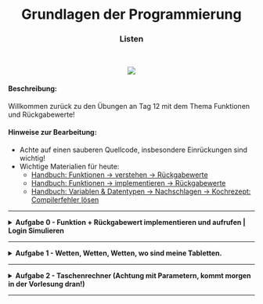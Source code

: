 
<h1 align="center">Grundlagen der Programmierung</h1>
<h3 align="center">Listen</h3>
<br>

<p align="center">
  <img src="img/img.png" />
</p>

#### Beschreibung:

Willkommen zurück zu den Übungen an Tag 12 mit dem Thema Funktionen und Rückgabewerte!




#### Hinweise zur Bearbeitung:

- Achte auf einen sauberen Quellcode, insbesondere Einrückungen sind wichtig!
- Wichtige Materialien für heute:
  - [Handbuch: Funktionen → verstehen → Rückgabewerte](https://docs.google.com/document/d/13SyoQ3tgIr4T9tiUl42V5kiBGQwV4Lk-XA2SsKf-va0/edit#heading=h.aatkaqflpfcc)
  - [Handbuch: Funktionen → implementieren → Rückgabewerte](https://docs.google.com/document/d/13SyoQ3tgIr4T9tiUl42V5kiBGQwV4Lk-XA2SsKf-va0/edit#heading=h.4vbpsnw0nape)
  - [Handbuch: Variablen & Datentypen → Nachschlagen → Kochrezept: Compilerfehler lösen](https://docs.google.com/document/d/13SyoQ3tgIr4T9tiUl42V5kiBGQwV4Lk-XA2SsKf-va0/edit#heading=h.bpw3da2qtpg9)


---


<details>
<summary><b>Aufgabe 0 - Funktion + Rückgabewert implementieren und aufrufen | Login Simulieren </b></summary>

In der nullten Aufgabe sollst du eine Funktion und einen Rückgabewert anhand der Vorgaben implementieren.

Vorgaben:
- Schreibt ein Kleines Programm, welches ein Login simuliert.
- Es wird separat ein Loginname und Passwort vom Benutzer angenommen.
- Ihr sollt mithilfe der Funktionen, welche ihr schon kennt die Logininformationen, welche Bereits in einer Map gegeben ist mit der Eingabe vergleichen.
    - Wenn ein Loginpaar stimmt, so soll eure Funktion einen Boolean (true,false) zurückgeben, welcher Rückmeldung über die Richtigkeit der Daten gibt.
        - Hierzu könnt ihr einen Vergleichsoperator benutzen : ```==```
        - Hier ein Beispiel für Rückgabewert : True

``` 
var i = 10
    var j = 10
    var acc = i==j
    println(acc)
```
- Implementiert auch ein geeigneten Aufruf in der main Funktion.

**Datei für die Aufgabe:** *ModulA → src → 0_Anmeldefenster.kt*

</details>



---


<details>
<summary> <b>Aufgabe 1 - Wetten, Wetten, Wetten, wo sind meine Tabletten.
 </b> </summary>
 
 In der ersten Aufgabe sollst du eine Funktion und einen Rückgabewert anhand der Vorgaben implementieren.
 
 Szenario:
 Ihr habt etwas Geld gespart und habt jetzt richtig Bock ins Casino zu gehen und das Geld zu vermehren. Ihr geht an einen Automaten bei dem du dein Geld verdoppeln, verdreifachen, die Hälfte verlieren oder komplett verlieren kannst.
 
Vorgaben:
1. Fange oberhalb der main-Funktion an
2. Schreibe das Keyword für Funktionen "fun"
3. Nenne deine Funktion "quote" die einen Double-Wert zurückgibt
4. Erstelle eine veränderbare Liste und fülle sie bei der Initianlisierung(beim Erstellen der Liste) mit folgenden Double Werten: 0.0 0.5 0.0 0.0 0.25 0.0 2.0 1.5 1.5 3.0
5. Nutze eine Funktion, die einen zufälligen Wert der Liste enttnimmt und speichert den Wert in einer neuen Double Variable namens "mulitplikator" ein
6. Die Funktion gibt am Ende den Wert der multiplikator Variable zurück

7.Nun gehst du wieder in die main-Funktion und erstellst eine Double Variable mit dem Namen "einsatz" und übergibst beim Erstellen einen Wert wie zum Beispiel 5.0
8. Nun soll mit Hilfe eines Aufrufs der quoten-Funktion die Wette ausgeführt werden
9. Gib dabei diesen Text aus "Du hast aus deinem Einsatz von: HIERKOMMT DER EINSATZ hin so viel gemacht: HIER KOMMT DAS ERGEBNIS HIN"  

Hinweis: Das Ergebnis rechnest du aus indem du den Einsatz und den Mulitplikator multiplizierst einsatz*quote() 

Das Ergebnis könnte so aussehen, je nachdem welcher Multiplikator zufällig ausgewählt wurde:

Du hast aus deinem Einsatz: 5.0 so viel gemacht: 15.0
Du hast aus deinem Einsatz: 5.0 so viel gemacht: 0.0
Du hast aus deinem Einsatz: 5.0 so viel gemacht: 2.5
Du hast aus deinem Einsatz: 5.0 so viel gemacht: 10

**Datei für die Aufgabe:** *1_Wetten.kt*
</details>

---

<details>
<summary> <b> Aufgabe 2 - Taschenrechner (Achtung mit Parametern, kommt morgen in der Vorlesung dran!)</b> </summary>

Szenario:
Ihr wollt einen kleinen Taschenrechner bauen, bei dem ihr die gängigen Rechenoperationen wie Addition(+), Subtraktion(-), Division(/) und Mulitplikation(*) durchführen könnt

1.Erstelle für jede Rechenoperation eine eigene Funktion mit zwei Double Parametern die jeweils eine Gleitkommazahl (Kommazahl) annehmen Bsp: fun addtion(zahl1:Double,zahl2:Double):Double
2. Die jeweilige Funktion gibt dann das Ergebnis der übergebenen Zahlen zurück. (Bei der Additions-Funktion würde dann zahl1+zahl2 gerechnet und ausgegeben werden)
3. Nachdem alle Rechenfunktionen erstellt wurden solltet ihr insgesamt 5 Funktionen haben:
fun addition
fun subtraktion
fun division
fun mulitplikation
fun main

4.Die Main-Funktion sollte dann jeweils jede Funktion einmal aufrufen und das Ergebnis ausgeben. Nimm für jede Funktion die Zahlen zahl1=12.0 zahl2=3.0 als Parameter
Bei der Addition sollte dann dieses Ergebnis ausgegeben werden:
"Das Ergebnis der Addition der Zahlen 12.0 und 3.0 ist 15.0"

Das Endergebnis der Main-Funktion sollte dann so aussehen (Falls ihr die gleiche Reihenfolge wie in Punkt 3. habt)

"Das Ergebnis der Addition der Zahlen 12.0 und 3.0 ist 15.0"
"Das Ergebnis der Subtraktion der Zahlen 12.0 und 3.0 ist 9.0"
"Das Ergebnis der Division der Zahlen 12.0 und 3.0 ist 4.0"
"Das Ergebnis der Mulitplikation der Zahlen 12.0 und 3.0 ist 36.0"

**Datei für die Aufgabe:** *2_Taschenrechner.kt

</details>

---
